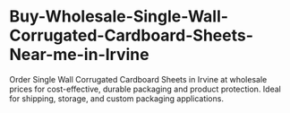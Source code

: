 # Buy-Wholesale-Single-Wall-Corrugated-Cardboard-Sheets-Near-me-in-Irvine
Order Single Wall Corrugated Cardboard Sheets in Irvine at wholesale prices for cost-effective, durable packaging and product protection. Ideal for shipping, storage, and custom packaging applications.

